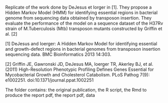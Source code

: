 Replicate of the work done by DeJesus et Iorger in [1]. They propose a Hidden Markov Model (HMM) for identifying essential regions in bacterial genome from sequencing data obtained by
transposon insertion. They evaluate the performance of the model on a sequence dataset of the H37Rv strain of M.Tuberculosis (Mtb) transposon mutants constructed by Griffin et al. [2]

[1] DeJesus and Ioerger: A Hidden Markov Model for identifying essential and growth-defect regions in bacterial genomes from transposon insertion sequencing data. BMC Bioinformatics 2013 14:303.

[2] Griffin JE, Gawronski JD, DeJesus MA, Ioerger TR, Akerley BJ, et al. (2011) High-Resolution Phenotypic Profiling Defines Genes Essential for Mycobacterial Growth and Cholesterol Catabolism. PLoS Pathog 7(9):
e1002251. doi:10.1371/journal.ppat.1002251

The folder contains: the original publication, the R script, the Rmd to produce the report pdf, the report pdf, data
